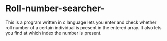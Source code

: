 # Roll-number-searcher-
This is a program written in c language lets you enter and check whether roll number of a certain individual is present in the entered array. It also lets you find at which index the number is present.
